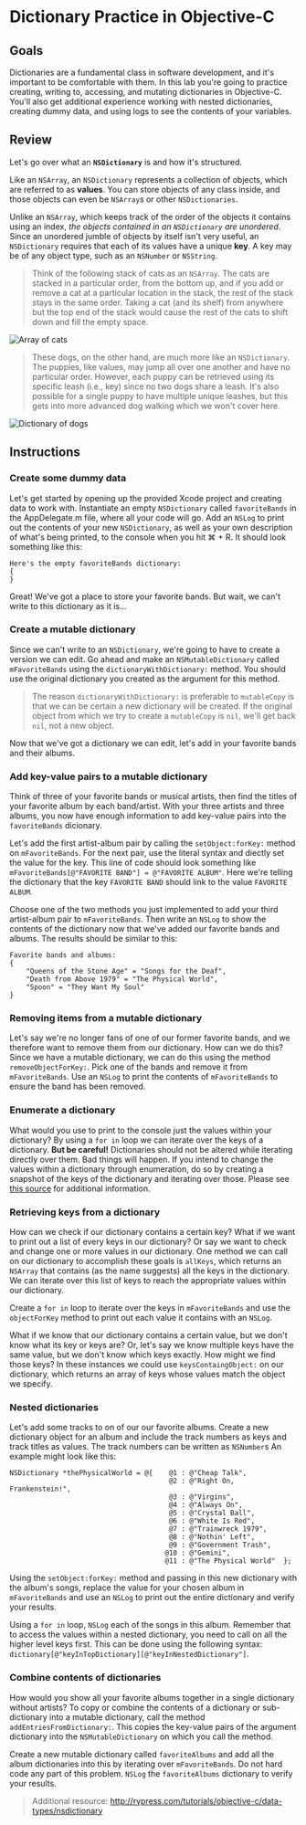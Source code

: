 # Dictionary Practice in Objective-C

## Goals
Dictionaries are a fundamental class in software development, and it's important to be comfortable with them. In this lab you're going to practice creating, writing to, accessing, and mutating dictionaries in Objective-C. You'll also get additional experience working with nested dictionaries, creating dummy data, and using logs to see the contents of your variables.

## Review
Let's go over what an **`NSDictionary`** is and how it's structured. 

Like an `NSArray`, an `NSDictionary` represents a collection of objects, which are referred to as **values**. You can store objects of any class inside, and those objects can even be `NSArray`s or other `NSDictionaries`.

Unlike an `NSArray`, which keeps track of the order of the objects it contains using an index, *the objects contained in an `NSDictionary` are unordered*. Since an unordered jumble of objects by itself isn't very useful, an `NSDictionary` requires that each of its values have a unique **key**. A key may be of any object type, such as an `NSNumber` or `NSString`.

> Think of the following stack of cats as an `NSArray`. The cats are stacked in a particular order, from the bottom up, and if you add or remove a cat at a particular location in the stack, the rest of the stack stays in the same order. Taking a cat (and its shelf) from anywhere but the top end of the stack would cause the rest of the cats to shift down and fill the empty space.

![Array of cats](http://www.gibbahouse.com/wp-content/uploads/2014/03/Stack-of-Cats.jpg)

> These dogs, on the other hand, are much more like an `NSDictionary`. The puppies, like values, may jump all over one another and have no particular order. However, each puppy can be retrieved using its specific leash (i.e., key) since no two dogs share a leash. It's also possible for a single puppy to have multiple unique leashes, but this gets into more advanced dog walking which we won't cover here.

![Dictionary of dogs](http://www.cityofsparks.us/sites/default/files/assets/Dogs%20on%20Leash.png)

## Instructions
### Create some dummy data
Let's get started by opening up the provided Xcode project and creating data to work with. Instantiate an empty `NSDictionary` called `favoriteBands` in the AppDelegate.m file, where all your code will go. Add an `NSLog` to print out the contents of your new `NSDictionary`, as well as your own description of what's being printed, to the console when you hit ⌘ + R. It should look something like this:

```objc
Here's the empty favoriteBands dictionary:
{
}
```

Great! We've got a place to store your favorite bands. But wait, we can't write to this dictionary as it is...

### Create a mutable dictionary
Since we can't write to an `NSDictionary`, we're going to have to create a version we can edit. Go ahead and make an `NSMutableDictionary` called `mFavoriteBands` using the `dictionaryWithDictionary:` method. You should use the original dictionary you created as the argument for this method.

> The reason `dictionaryWithDictionary:` is preferable to `mutableCopy` is that we can be certain a new dictionary will be created. If the original object from which we try to create a `mutableCopy` is `nil`, we'll get back `nil`, not a new object.

Now that we've got a dictionary we can edit, let's add in your favorite bands and their albums.

### Add key-value pairs to a mutable dictionary
Think of three of your favorite bands or musical artists, then find the titles of your favorite album by each band/artist. With your three artists and three albums, you now have enough information to add key-value pairs into the `favoriteBands` dicionary.

Let's add the first artist-album pair by calling the `setObject:forKey:` method on `mFavoriteBands`. For the next pair, use the literal syntax and diectly set the value for the key. This line of code should look something like `mFavoriteBands[@"FAVORITE BAND"] = @"FAVORITE ALBUM"`. Here we're telling the dictionary that the key `FAVORITE BAND` should link to the value `FAVORITE ALBUM`.

Choose one of the two methods you just implemented to add your third artist-album pair to `mFavoriteBands`. Then write an `NSLog` to show the contents of the dictionary now that we've added our favorite bands and albums. The results should be similar to this:

```objc
Favorite bands and albums:
{
	"Queens of the Stone Age" = "Songs for the Deaf",
	"Death from Above 1979" = "The Physical World",
	"Spoon" = "They Want My Soul"
}
```

### Removing items from a mutable dictionary
Let's say we're no longer fans of one of our former favorite bands, and we therefore want to remove them from our dictionary. How can we do this? Since we have a mutable dictionary, we can do this using the method `removeObjectForKey:`. Pick one of the bands and remove it from `mFavoriteBands`. Use an `NSLog` to print the contents of `mFavoriteBands` to ensure the band has been removed.

### Enumerate a dictionary
What would you use to print to the console just the values within your dictionary? By using a `for in` loop we can iterate over the keys of a dictionary. **But be careful!** Dictionaries should not be altered while iterating directly over them. Bad things will happen. If you intend to change the values within a dictionary through enumeration, do so by creating a snapshot of the keys of the dictionary and iterating over those. Please see [this source](http://rypress.com/tutorials/objective-c/data-types/nsset#enumeration-considerations) for additional information.

### Retrieving keys from a dictionary
How can we check if our dictionary contains a certain key? What if we want to print out a list of every keys in our dictionary? Or say we want to check and change one or more values in our dictionary. One method we can call on our dictionary to accomplish these goals is `allKeys`, which returns an `NSArray` that contains (as the name suggests) all the keys in the dictionary. We can iterate over this list of keys to reach the appropriate values within our dictionary.

Create a `for in` loop to iterate over the keys in `mFavoriteBands` and use the `objectForKey` method to print out each value it contains with an `NSLog`. 

What if we know that our dictionary contains a certain value, but we don't know what its key or keys are? Or, let's say we know multiple keys have the same value, but we don't know which keys exactly. How might we find those keys? In these instances we could use `keysContaingObject:` on our dictionary, which returns an array of keys whose values match the object we specify.

### Nested dictionaries
Let's add some tracks to on of our our favorite albums. Create a new dictionary object for an album and include the track numbers as keys and track titles as values. The track numbers can be written as `NSNumber`s An example might look like this:

```objc
NSDictionary *thePhysicalWorld = @{    @1 : @"Cheap Talk",
                                       @2 : @"Right On, Frankenstein!",
                                       @3 : @"Virgins",
                                       @4 : @"Always On",
                                       @5 : @"Crystal Ball",
                                       @6 : @"White Is Red",
                                       @7 : @"Trainwreck 1979",
                                       @8 : @"Nothin' Left",
                                       @9 : @"Government Trash",
                                      @10 : @"Gemini",
                                      @11 : @"The Physical World"  };
```

Using the `setObject:forKey:` method and passing in this new dictionary with the album's songs, replace the value for your chosen album in `mFavoriteBands` and use an `NSLog` to print out the entire dictionary and verify your results. 

Using a `for in` loop, `NSLog` each of the songs in this album. Remember that to access the values within a nested dictionary, you need to call on all the higher level keys first. This can be done using the following syntax: `dictionary[@"keyInTopDictionary][@"keyInNestedDictionary"]`.

### Combine contents of dictionaries
How would you show all your favorite albums together in a single dictionary without artists? To copy or combine the contents of a dictionary or sub-dictionary into a mutable dictionary, call the method `addEntriesFromDictionary:`. This copies the key-value pairs of the argument dictionary into the `NSMutableDictionary` on which you call the method.

Create a new mutable dictionary called `favoriteAlbums` and add all the album dictionaries into this by iterating over `mFavoriteBands`. Do not hard code any part of this problem. `NSLog` the `favoriteAlbums` dictionary to verify your results.


> Additional resource: http://rypress.com/tutorials/objective-c/data-types/nsdictionary